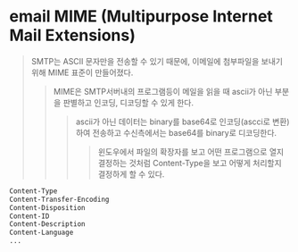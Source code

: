 # email MIME (Multipurpose Internet Mail Extensions)

> SMTP는 ASCII 문자만을 전송할 수 있기 때문에, 이메일에 첨부파일을 보내기 위해 MIME 표준이 만들어졌다.
>
> > MIME은 SMTP서버내의 프로그램등이 메일을 읽을 때 ascii가 아닌 부분을 판별하고 인코딩, 디코딩할 수 있게 한다.
> >
> > > ascii가 아닌 데이터는 binary를 base64로 인코딩(ascci로 변환)하여 전송하고 수신측에서는 base64를 binary로 디코딩한다.
> > >
> > > > 윈도우에서 파일의 확장자를 보고 어떤 프로그램으로 열지 결정하는 것처럼 Content-Type을 보고 어떻게 처리할지 결정하게 할 수 있다.

```txt
Content-Type
Content-Transfer-Encoding
Content-Disposition
Content-ID
Content-Description
Content-Language
...
```
